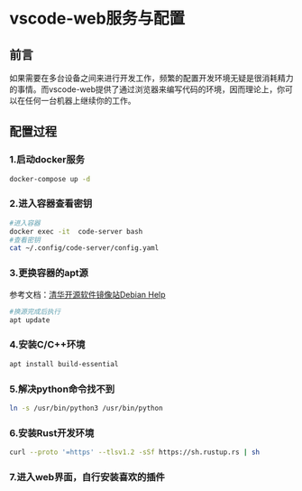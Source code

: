 # vscode-web服务与配置

## 前言

如果需要在多台设备之间来进行开发工作，频繁的配置开发环境无疑是很消耗精力的事情。而vscode-web提供了通过浏览器来编写代码的环境，因而理论上，你可以在任何一台机器上继续你的工作。

## 配置过程

### 1.启动docker服务

```bash
docker-compose up -d
```

### 2.进入容器查看密钥

```bash
#进入容器
docker exec -it  code-server bash
#查看密钥
cat ~/.config/code-server/config.yaml 
```

### 3.更换容器的apt源

参考文档：[清华开源软件镜像站Debian Help](https://mirrors.tuna.tsinghua.edu.cn/help/debian/)

```bash
#换源完成后执行
apt update
```

### 4.安装C/C++环境

```bash
apt install build-essential
```

### 5.解决python命令找不到

```bash
ln -s /usr/bin/python3 /usr/bin/python
```

### 6.安装Rust开发环境

```bash
curl --proto '=https' --tlsv1.2 -sSf https://sh.rustup.rs | sh
```

### 7.进入web界面，自行安装喜欢的插件


